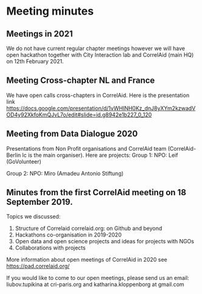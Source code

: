 # Meeting minutes

## Meetings in 2021 
We do not have current regular chapter meetings however we will have open hackathon together with City Interaction lab and CorrelAid (main HQ) on 12th February 2021.

## Meeting Cross-chapter NL and France 

We have open calls cross-chapters in CorrelAid. Here is the presentation link
https://docs.google.com/presentation/d/1vWHINH0Kz_dnJ8yXYm2kzwadVOD4y92XkfoKmQJvL7o/edit#slide=id.g8942e1b227_0_120

## Meeting from Data Dialogue 2020 

Presentations from Non Profit organisations and CorrelAid team (CorrelAid-Berlin lc is the main organiser).
Here are projects:
Group 1:
    NPO: Leif (GoVolunteer)

Group 2:
    NPO: Miro (Amadeu Antonio Stiftung)

## Minutes from the first CorrelAid meeting on 18 September 2019.

Topics we discussed:
1. Structure of Correlaid correlaid.org: on Github and beyond
2. Hackathons co-organisation in 2019-2020
3. Open data and open science projects and ideas for projects with NGOs
4. Collaborations with projects 

More information about open meetings of CorrelAid in 2020 see https://pad.correlaid.org/

If you would like to come to our open meetings, please send us an email: liubov.tupikina at cri-paris.org and  katharina.kloppenborg at gmail.com
